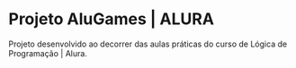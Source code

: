 # Projeto AluGames | ALURA

Projeto desenvolvido ao decorrer das aulas práticas do curso de Lógica de Programação | Alura.
 
 
